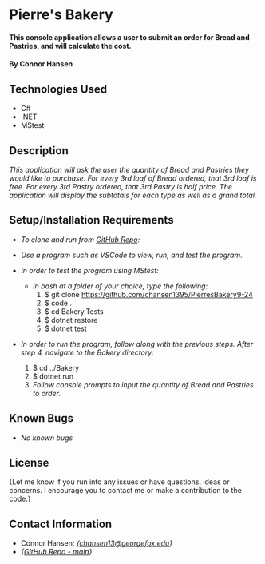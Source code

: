 # Pierre's Bakery

#### This console application allows a user to submit an order for Bread and Pastries, and will calculate the cost.

#### By Connor Hansen

## Technologies Used

* C#
* .NET
* MStest

## Description

_This application will ask the user the quantity of Bread and Pastries they would like to purchase. For every 3rd loaf of Bread ordered, that 3rd loaf is free. For every 3rd Pastry ordered, that 3rd Pastry is half price. The application will display the subtotals for each type as well as a grand total._

## Setup/Installation Requirements

- _To clone and run from [GitHub Repo](https://github.com/chansen1395/PierresBakery9-24):_

- _Use a program such as VSCode to view, run, and test the program._
  
- _In order to test the program using MStest:_
  - _In bash at a folder of your choice, type the following:_
    1. $ git clone https://github.com/chansen1395/PierresBakery9-24
    2. $ code .
    3. $ cd Bakery.Tests
    4. $ dotnet restore
    5. $ dotnet test
- _In order to run the program, follow along with the previous steps. After step 4, navigate to the Bakery directory:_
    1. $ cd ../Bakery
    2. $ dotnet run
    3. _Follow console prompts to input the quantity of Bread and Pastries to order._


## Known Bugs

* _No known bugs_

## License

{Let me know if you run into any issues or have questions, ideas or concerns. I encourage you to contact me or make a contribution to the code.}

## Contact Information

- Connor Hansen: _{<chansen13@georgefox.edu>}_
- _{[GitHub Repo - main](https://github.com/chansen1395/PierresBakery9-24)}_